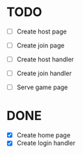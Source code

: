 # TODO

  - [ ] Create host page
  - [ ] Create join page
  - [ ] Create host handler
  - [ ] Create join handler
  - [ ] Serve game page


# DONE

  - [x] Create home page
  - [x] Create login handler
